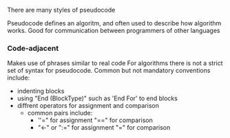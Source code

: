 
There are many styles of pseudocode

Pseudocode defines an algoritm, and often used to describe how algorithm works.
Good for communication between programmers of other languages


### Code-adjacent
Makes use of phrases similar to real code
For algorithms there is not a strict set of syntax for pseudocode.
Common but not mandatory conventions include:
- indenting blocks
- using "End (BlockType)" such as 'End For' to end blocks
- diffrent operators for assignment and comparison
	- common pairs include:
		- ''=" for assignment "=\=" for comparison
		- "<-" or ":=" for assignment "="  for comparison